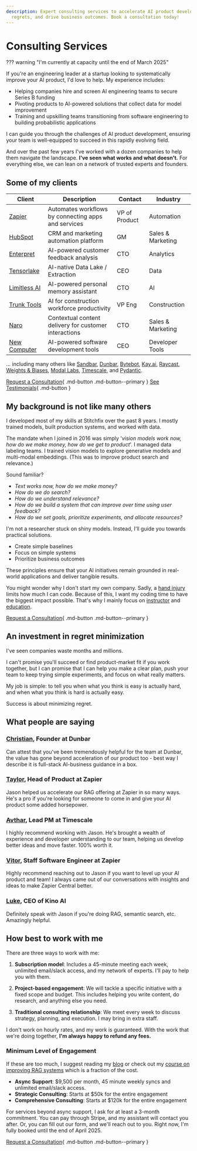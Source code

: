```yaml
---
description: Expert consulting services to accelerate AI product development, minimize
  regrets, and drive business outcomes. Book a consultation today!
---
```


# Consulting Services

??? warning "I'm currently at capacity until the end of March 2025"

If you're an engineering leader at a startup looking to systematically improve your AI product, I'd love to help. My experience includes:

- Helping companies hire and screen AI engineering teams to secure Series B funding
- Pivoting products to AI-powered solutions that collect data for model improvement
- Training and upskilling teams transitioning from software engineering to building probabilistic applications

I can guide you through the challenges of AI product development, ensuring your team is well-equipped to succeed in this rapidly evolving field.

And over the past few years I've worked with a dozen companies to help them navigate the landscape. **I've seen what works and what doesn't.** For everything else, we can lean on a network of trusted experts and founders.

## Some of my clients

| Client                                        | Description                                                | Contact      | Industry           |
|-----------------------------------------------|------------------------------------------------------------|--------------|--------------------|
| [Zapier](https://zapier.com/)                 | Automates workflows by connecting apps and services        | VP of Product| Automation         |
| [HubSpot](https://hubspot.com/)               | CRM and marketing automation platform                      | GM           | Sales & Marketing  |
| [Enterpret](https://enterpret.com/)           | AI-powered customer feedback analysis                      | CTO          | Analytics          |
| [Tensorlake](https://tensorlake.ai/)          | AI-native Data Lake / Extraction                           | CEO          | Data               |
| [Limitless AI](http://limitless.ai/)          | AI-powered personal memory assistant                       | CTO          | AI                 |
| [Trunk Tools](https://trunktools.com/)        | AI for construction workforce productivity                 | VP Eng       | Construction       |
| [Naro](http://narohq.com/)                    | Contextual content delivery for customer interactions      | CTO          | Sales & Marketing  |
| [New Computer](http://new.computer/)          | AI-powered software development tools                      | CEO          | Developer Tools    |

... including many others like [Sandbar](https://sandbar.inc/), [Dunbar](https://trydunbar.com/), [Bytebot](https://bytebot.ai/), [Kay.ai](http://kay.ai/), [Raycast](https://raycast.com/), [Weights & Biases](https://wandb.ai/), [Modal Labs](https://modal.com/), [Timescale](https://timescale.com/), and [Pydantic](http://pydantic.dev/).

[Request a Consultation](https://form.typeform.com/to/gqgTx3I6){ .md-button .md-button--primary }
[See Testimonials](#what-people-are-saying){ .md-button }

## My background is not like many others

I developed most of my skills at Stitchfix over the past 8 years. I mostly trained models, built production systems, and worked with data.

The mandate when I joined in 2016 was simply '*vision models work now, how do we make money, how do we get to product*'. I managed data labeling teams. I trained vision models to explore generative models and multi-modal embeddings. (This was to improve product search and relevance.)

Sound familiar?

- *Text works now, how do we make money?*
- *How do we do search?* 
- *How do we understand relevance?*
- *How do we build a system that can improve over time using user feedback?*
- *How do we set goals, prioritize experiments, and allocate resources?*

I'm not a researcher stuck on shiny models. Instead, I'll guide you towards practical solutions. 

- Create simple baselines
- Focus on simple systems
- Prioritize business outcomes

These principles ensure that your AI initiatives remain grounded in real-world applications and deliver tangible results.


You might wonder why I don't start my own company. Sadly, a [hand injury](./writing/posts/hands-part-1.md) limits how much I can code. Because of this, I want my coding time to have the biggest impact possible. That's why I mainly focus on [instructor](https://python.useinstructor.com) and [education](./systematically-improve-your-rag.md).

[Request a Consultation](https://form.typeform.com/to/gqgTx3I6){ .md-button .md-button--primary }

## An investment in regret minimization

I've seen companies waste months and millions.

I can't promise you'll succeed or find product-market fit if you work together, but I can promise that I can help you make a clear plan, push your team to keep trying simple experiments, and focus on what really matters.

My job is simple: to tell you when what you think is easy is actually hard, and when what you think is hard is actually easy.

Success is about minimizing regret.

## What people are saying

### [Christian](https://twitter.com/cblovescode), Founder at Dunbar
Can attest that you've been tremendously helpful for the team at Dunbar, the value has gone beyond acceleration of our product too - best way I describe it is full-stack AI-business guidance in a box.

### [Taylor](https://twitter.com/tayhalliday), Head of Product at Zapier
Jason helped us accelerate our RAG offering at Zapier in so many ways. He's a pro if you're looking for someone to come in and give your AI product some added horsepower.

### [Avthar](https://twitter.com/avthars), Lead PM at Timescale
I highly recommend working with Jason. He's brought a wealth of experience and developer understanding to our team, helping us develop better ideas and move faster. 100% worth it.

### [Vitor](https://twitter.com/vitorbal), Staff Software Engineer at Zapier
Highly recommend reaching out to Jason if you want to level up your AI product and team! I always came out of our conversations with insights and ideas to make Zapier Central better.

### [Luke](https://twitter.com/lukeigel), CEO of Kino AI
Definitely speak with Jason if you're doing RAG, semantic search, etc. Amazingly helpful.

## How best to work with me

There are three ways to work with me:

1. **Subscription model**: Includes a 45-minute meeting each week, unlimited email/slack access, and my network of experts. I'll pay to help you with them.

2. **Project-based engagement**: We will tackle a specific initiative with a fixed scope and budget. This includes helping you write content, do research, and anything else you need.

3. **Traditional consulting relationship**: We meet every week to discuss strategy, planning, and execution. I may bring in extra staff.

I don't work on hourly rates, and my work is guaranteed. With the work that we're doing together, **I'm always happy to refund any fees.**

### Minimum Level of Engagement

If these are too much, I suggest reading my [blog](./writing/index.md) or check out my [course on improving RAG systems](./systematically-improve-your-rag.md) which is a fraction of the cost.

- **Async Support**: $9,500 per month, 45 minute weekly syncs and unlimited email/slack access.
- **Strategic Consulting**: Starts at $50k for the entire engagement
- **Comprehensive Consulting**: Starts at $120k for the entire engagement

For services beyond async support, I ask for at least a 3-month commitment. You can pay through Stripe, and my assistant will contact you after. Or, you can fill out our form, and we'll reach out to you. Right now, I'm fully booked until the end of April 2025.

[Request a Consultation](https://form.typeform.com/to/gqgTx3I6){ .md-button .md-button--primary }

